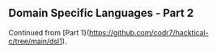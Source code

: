 ## Domain Specific Languages - Part 2
Continued from [Part 1}(https://github.com/codr7/hacktical-c/tree/main/dsl1).